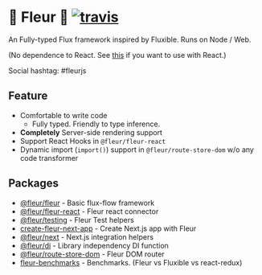 # 🌼 Fleur 🌼 [![travis](https://travis-ci.org/ra-gg/fleur.svg?branch=master)](https://travis-ci.org/ra-gg/fleur)

An Fully-typed Flux framework inspired by Fluxible.
Runs on Node / Web.

(No dependence to React. See [this](https://www.npmjs.com/package/@fleur/fleur-react) if you want to use with React.)

Social hashtag: #fleurjs

## Feature

- Comfortable to write code
  - Fully typed. Friendly to type inference.
- **Completely** Server-side rendering support
- Support React Hooks in `@fleur/fleur-react`
- Dynamic import (`import()`) support in `@fleur/route-store-dom` w/o any code transformer

## Packages

- [@fleur/fleur](./packages/fleur) - Basic flux-flow framework
- [@fleur/fleur-react](./packages/fleur-react) - Fleur react connector
- [@fleur/testing](./packages/testing) - Fleur Test helpers
- [create-fleur-next-app](./packages/create-fleur-next-app) - Create Next.js app with Fleur
- [@fleur/next](./packages/create-fleur-next-app) - Next.js integration helpers
- [@fleur/di](./packages/di) - Library independency DI function
- [@fleur/route-store-dom](./packages/route-store-dom) - Fleur DOM router
- [fleur-benchmarks](./packages/fleur-benchmarks) - Benchmarks. (Fleur vs Fluxible vs react-redux)
